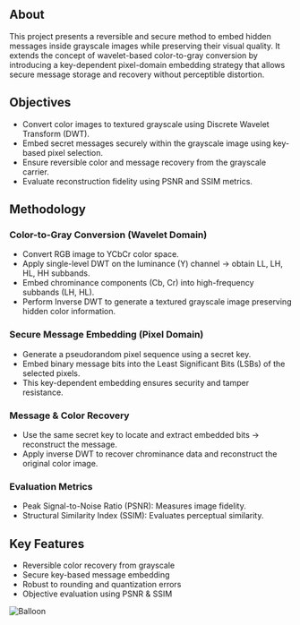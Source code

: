 ## About
This project presents a reversible and secure method to embed hidden messages inside grayscale images while preserving their visual quality.
It extends the concept of wavelet-based color-to-gray conversion by introducing a key-dependent pixel-domain embedding strategy that allows secure message storage and recovery without perceptible distortion.

## Objectives
- Convert color images to textured grayscale using Discrete Wavelet Transform (DWT).
- Embed secret messages securely within the grayscale image using key-based pixel selection.
- Ensure reversible color and message recovery from the grayscale carrier.
- Evaluate reconstruction fidelity using PSNR and SSIM metrics.

## Methodology
### Color-to-Gray Conversion (Wavelet Domain)
- Convert RGB image to YCbCr color space.
- Apply single-level DWT on the luminance (Y) channel → obtain LL, LH, HL, HH subbands.
- Embed chrominance components (Cb, Cr) into high-frequency subbands (LH, HL).
- Perform Inverse DWT to generate a textured grayscale image preserving hidden color information.

### Secure Message Embedding (Pixel Domain)
- Generate a pseudorandom pixel sequence using a secret key.
- Embed binary message bits into the Least Significant Bits (LSBs) of the selected pixels.
- This key-dependent embedding ensures security and tamper resistance.

### Message & Color Recovery
- Use the same secret key to locate and extract embedded bits → reconstruct the message.
- Apply inverse DWT to recover chrominance data and reconstruct the original color image.

### Evaluation Metrics
- Peak Signal-to-Noise Ratio (PSNR): Measures image fidelity.
- Structural Similarity Index (SSIM): Evaluates perceptual similarity.

## Key Features
- Reversible color recovery from grayscale
- Secure key-based message embedding
- Robust to rounding and quantization errors
- Objective evaluation using PSNR & SSIM

![Balloon](https://github.com/user-attachments/assets/93ef284a-ad10-48da-a0c2-790fb52cd7ea)
